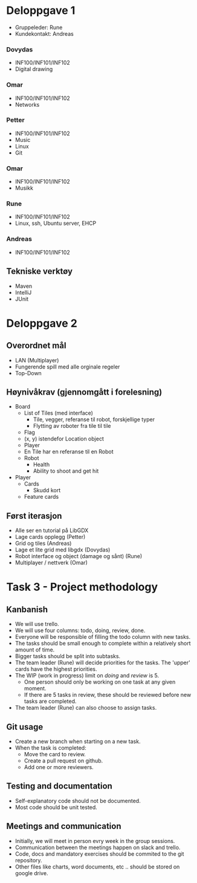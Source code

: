 # Deloppgave 1
* Gruppeleder: Rune
* Kundekontakt: Andreas

### Dovydas
* INF100/INF101/INF102
* Digital drawing

### Omar
* INF100/INF101/INF102
* Networks

### Petter
* INF100/INF101/INF102
* Music
* Linux
* Git

### Omar
* INF100/INF101/INF102
* Musikk

### Rune
* INF100/INF101/INF102
* Linux, ssh, Ubuntu server, EHCP

### Andreas
* INF100/INF101/INF102

## Tekniske verktøy
* Maven
* IntelliJ
* JUnit

# Deloppgave 2
## Overordnet mål
* LAN (Multiplayer)
* Fungerende spill med alle orginale regeler 
* Top-Down

## Høynivåkrav (gjennomgått i forelesning)
* Board
    * List of Tiles (med interface)
        * Tile, vegger, referanse til robot, forskjellige typer
        * Flytting av roboter fra tile til tile
    * Flag
    * (x, y) istendefor Location object 
    * Player
    * En Tile har en referanse til en Robot
    * Robot
        * Health
        * Ability to shoot and get hit
* Player
    * Cards
        * Skudd kort
    * Feature cards

## Først iterasjon
* Alle ser en tutorial på LibGDX
* Lage cards opplegg (Petter)
* Grid og tiles (Andreas)
* Lage et lite grid med libgdx (Dovydas)
* Robot interface og object (damage og sånt) (Rune)
* Multiplayer / nettverk (Omar)

# Task 3 - Project methodology
## Kanbanish
* We will use trello.
* We will use four columns: todo, doing, review, done.
* Everyone will be responsible of filling the todo column with new tasks.
* The tasks should be small enough to complete within a relatively short amount of time.
* Bigger tasks should be split into subtasks.
* The team leader (Rune) will decide priorities for the tasks. The 'upper' cards have the highest priorities.
* The WIP (work in progress) limit on *doing* and *review* is 5.
    * One person should only be working on one task at any given moment.
    * If there are 5 tasks in review, these should be reviewed before new tasks are completed.
* The team leader (Rune) can also choose to assign tasks.

## Git usage
* Create a new branch when starting on a new task.
* When the task is completed:
    * Move the card to review.
    * Create a pull request on github.
    * Add one or more reviewers.

## Testing and documentation
* Self-explanatory code should not be documented.
* Most code should be unit tested.

## Meetings and communication
* Initially, we will meet in person evry week in the group sessions.
* Communication between the meetings happen on slack and trello.
* Code, docs and mandatory exercises should be commited to the git repository.
* Other files like charts, word documents, etc .. should be stored on google drive.
